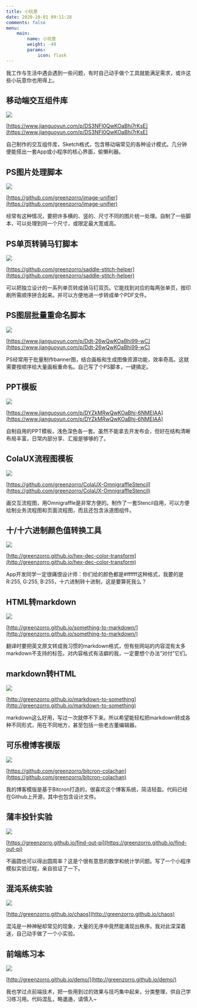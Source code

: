 ```yaml
---
title: 小玩意
date: 2020-10-01 09:11:28
comments: false
menu: 
    main:
        name: 小玩意
        weight: -49
        params:
            icon: flask
---
```


我工作与生活中遇会遇到一些问题，有时自己动手做个工具就能满足需求，或许这些小玩意你也用得上。

## 移动端交互组件库

![](https://storageapi.fleek.co/0a3a8890-e65e-47ce-93d7-0442b9209d38-bucket/blog/tools/ux-library.png)

[https://www.jianguoyun.com/p/DS3NFI0QwKOaBhi7rKsE](https://www.jianguoyun.com/p/DS3NFI0QwKOaBhi7rKsE)

自己制作的交互组件库，Sketch格式，包含移动端常见的各种设计模式。几分钟便能搭出一套App或小程序的核心界面，偷懒利器。

## PS图片处理脚本

![](https://storageapi.fleek.co/0a3a8890-e65e-47ce-93d7-0442b9209d38-bucket/blog/tools/image-unifier.png)

[https://github.com/greenzorro/image-unifier](https://github.com/greenzorro/image-unifier)

经常有这种情况，要把许多横的、竖的、尺寸不同的图片统一处理。自制了一些脚本，可以处理到同一个尺寸，或限定最大宽或高。

## PS单页转骑马钉脚本

![](https://storageapi.fleek.co/0a3a8890-e65e-47ce-93d7-0442b9209d38-bucket/blog/tools/saddle-stitch-helper.png)

[https://github.com/greenzorro/saddle-stitch-helper](https://github.com/greenzorro/saddle-stitch-helper)

可以把独立设计的一系列单页转成骑马钉双页。它能找到对应的每两张单页，按印刷所需顺序拼合起来。并可以方便地进一步转成单个PDF文件。

## PS图层批量重命名脚本

![](https://storageapi.fleek.co/0a3a8890-e65e-47ce-93d7-0442b9209d38-bucket/blog/tools/ps-bulkrename.png)

[https://www.jianguoyun.com/p/Ddt-26wQwKOaBhi99-wC](https://www.jianguoyun.com/p/Ddt-26wQwKOaBhi99-wC)

PS经常用于批量制作banner图，结合画板和生成图像资源功能，效率奇高。这就需要按顺序给大量画板重命名。自己写了个PS脚本，一键搞定。

## PPT模板

![](https://storageapi.fleek.co/0a3a8890-e65e-47ce-93d7-0442b9209d38-bucket/blog/tools/powerpoint-template.png)

[https://www.jianguoyun.com/p/DYZkMRwQwKOaBhj-6NMEIAA](https://www.jianguoyun.com/p/DYZkMRwQwKOaBhj-6NMEIAA)

自制自用的PPT模板，浅色深色各一套。虽然不能拿去开发布会，但好在结构清晰布局丰富，日常内部分享、汇报是够够的了。

## ColaUX流程图模板

![](https://storageapi.fleek.co/0a3a8890-e65e-47ce-93d7-0442b9209d38-bucket/blog/tools/stencil.png)

[https://github.com/greenzorro/ColaUX-OmnigraffleStencil](https://github.com/greenzorro/ColaUX-OmnigraffleStencil)

画交互流程图，用Omnigraffle是非常方便的。制作了一套Stencil自用，可以方便绘制业务流程图和页面流程图，而且还包含泳道图组件。

## 十/十六进制颜色值转换工具

![](https://storageapi.fleek.co/0a3a8890-e65e-47ce-93d7-0442b9209d38-bucket/blog/tools/hex-dec.png)

[http://greenzorro.github.io/hex-dec-color-transform](http://greenzorro.github.io/hex-dec-color-transform)

App开发同学一定很痛恨设计师：你们给的颜色都是#ffffff这种格式，我要的是R:255, G:255, B:255，十六进制转十进制，这是要算死我么？

## HTML转markdown

![](https://storageapi.fleek.co/0a3a8890-e65e-47ce-93d7-0442b9209d38-bucket/blog/tools/markdown2.png)

[http://greenzorro.github.io/something-to-markdown/](http://greenzorro.github.io/something-to-markdown/)

翻译时要把英文原文转成我习惯的markdown格式，但有些网站的内容混有太多markdown不支持的标签。对内容格式有洁癖的我，一定要想个办法“对付”它们。

## markdown转HTML

![](https://storageapi.fleek.co/0a3a8890-e65e-47ce-93d7-0442b9209d38-bucket/blog/tools/markdown.png)

[http://greenzorro.github.io/markdown-to-something](http://greenzorro.github.io/markdown-to-something)

markdown这么好用，写过一次就停不下来。所以希望能轻松把markdown转成各种不同形式，用在不同地方，甚至包括一些老古董编辑器。

## 可乐橙博客模版

![](https://storageapi.fleek.co/0a3a8890-e65e-47ce-93d7-0442b9209d38-bucket/blog/tools/farbox-template.png)

[https://github.com/greenzorro/bitcron-colachan](https://github.com/greenzorro/bitcron-colachan)

我的博客模版是基于Bitcron打造的，很喜欢这个博客系统，简洁轻盈。代码已经在Github上开源，其中也包含设计文件。

## 蒲丰投针实验

![](https://storageapi.fleek.co/0a3a8890-e65e-47ce-93d7-0442b9209d38-bucket/blog/tools/find-out-pi.png)

[https://greenzorro.github.io/find-out-pi](https://greenzorro.github.io/find-out-pi)

不画圆也可以得出圆周率？这是个很有意思的数学和统计学问题。写了一个小程序模拟实验过程，亲自验证了一下。

## 混沌系统实验

![](https://storageapi.fleek.co/0a3a8890-e65e-47ce-93d7-0442b9209d38-bucket/blog/tools/chaos.png)

[http://greenzorro.github.io/chaos](http://greenzorro.github.io/chaos)

混沌是一种神秘却常见的现象，大量的无序中竟然能涌现出秩序。我对此深深着迷，自己动手做了一个小实验。

## 前端练习本

![](https://storageapi.fleek.co/0a3a8890-e65e-47ce-93d7-0442b9209d38-bucket/blog/tools/demo.png)

[http://greenzorro.github.io/demo/](http://greenzorro.github.io/demo/)

我也学过点前端技术，把一些用到过的效果与技巧集中起来，分类整理，供自己学习练习用。代码混乱，略邋遢，请慎入~

